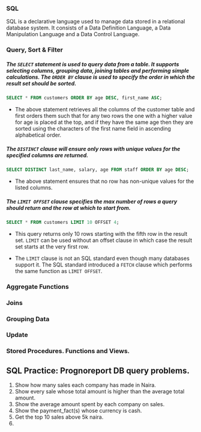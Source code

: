 ### SQL

SQL is a declarative language used to manage data stored in a relational database system. It consists of a
Data Definition Language, a Data Manipulation Language and a Data Control Language.

### Query, Sort & Filter

##### The `SELECT` statement is used to query data from a table. It supports selecting columns, grouping data, joining tables and performing simple calculations. The `ORDER BY` clause is used to specify the order in which the result set should be sorted.

```sql
SELECT * FROM customers ORDER BY age DESC, first_name ASC;
```

* The above statement retrieves all the columns of the customer table and first orders them such that for any two rows the one with a higher value for age is placed at the top, and if they have the same age then they are sorted using the characters of the first name field in ascending alphabetical order.

##### The `DISTINCT` clause will ensure only rows with unique values for the specified columns are returned.

```sql
SELECT DISTINCT last_name, salary, age FROM staff ORDER BY age DESC; 
```

* The above statement ensures that no row has non-unique values for the listed columns.

##### The `LIMIT OFFSET` clause specifies the max number of rows a query should return and the row at which to start from. 

```sql
SELECT * FROM customers LIMIT 10 OFFSET 4;
```

* This query returns only 10 rows starting with the fifth row in the result set. `LIMIT` can be used without an offset clause in which case the result set starts at the very first row.

* The `LIMIT` clause is not an SQL standard even though many databases support it. The SQL standard introduced a `FETCH` clause which performs the same function as `LIMIT OFFSET`.



### Aggregate Functions



### Joins


### Grouping Data


### Update





### Stored Procedures. Functions and Views.





## SQL Practice: Prognoreport DB query problems.

1. Show how many sales each company has made in Naira.
2. Show every sale whose total amount is higher than the average total amount.
3. Show the average amount spent by each company on sales.
4. Show the payment_fact(s) whose currency is cash.
5. Get the top 10 sales above 5k naira.
6. 



